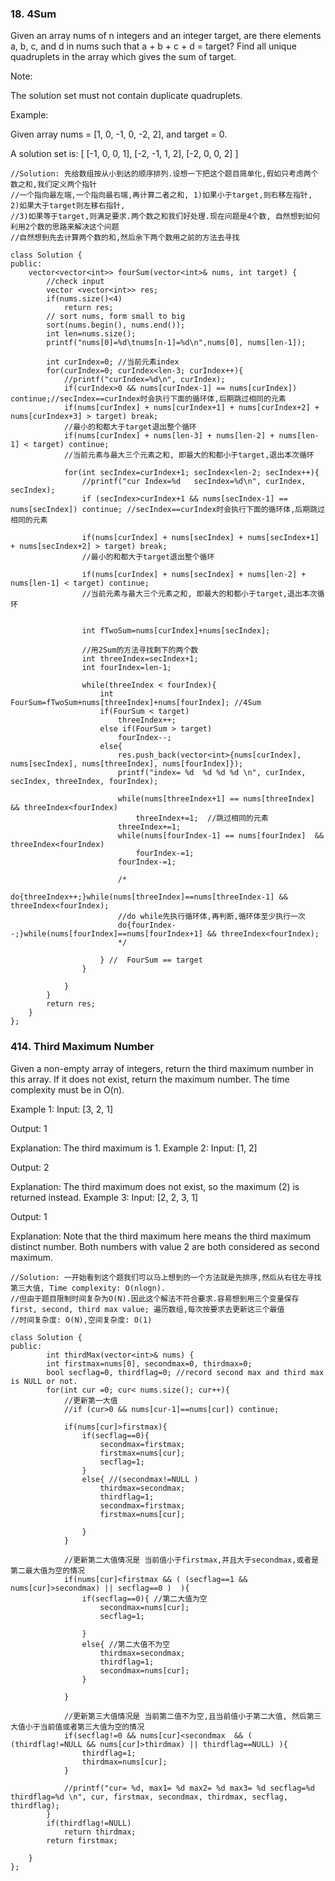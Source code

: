 ### 18. 4Sum

Given an array nums of n integers and an integer target, are there elements a, b, c, and d in nums such that a + b + c + d = target? Find all unique quadruplets in the array which gives the sum of target.

Note:

The solution set must not contain duplicate quadruplets.

Example:

Given array nums = [1, 0, -1, 0, -2, 2], and target = 0.

A solution set is:
[
  [-1,  0, 0, 1],
  [-2, -1, 1, 2],
  [-2,  0, 0, 2]
]

```
//Solution: 先给数组按从小到达的顺序排列.设想一下把这个题目简单化,假如只考虑两个数之和,我们定义两个指针
//一个指向最左端,一个指向最右端,再计算二者之和, 1)如果小于target,则右移左指针, 2)如果大于target则左移右指针,
//3)如果等于target,则满足要求.两个数之和我们好处理.现在问题是4个数, 自然想到如何利用2个数的思路来解决这个问题
//自然想到先去计算两个数的和,然后余下两个数用之前的方法去寻找

class Solution {
public:
    vector<vector<int>> fourSum(vector<int>& nums, int target) {
        //check input
        vector <vector<int>> res;
        if(nums.size()<4)
            return res;
        // sort nums, form small to big
        sort(nums.begin(), nums.end());
        int len=nums.size();
        printf("nums[0]=%d\tnums[n-1]=%d\n",nums[0], nums[len-1]);
       
        int curIndex=0; //当前元素index
        for(curIndex=0; curIndex<len-3; curIndex++){
            //printf("curIndex=%d\n", curIndex);
            if(curIndex>0 && nums[curIndex-1] == nums[curIndex]) continue;//secIndex==curIndex时会执行下面的循环体,后期跳过相同的元素
            if(nums[curIndex] + nums[curIndex+1] + nums[curIndex+2] + nums[curIndex+3] > target) break; 
            //最小的和都大于target退出整个循环
            if(nums[curIndex] + nums[len-3] + nums[len-2] + nums[len-1] < target) continue; 
            //当前元素与最大三个元素之和, 即最大的和都小于target,退出本次循环
            
            for(int secIndex=curIndex+1; secIndex<len-2; secIndex++){
                //printf("cur Index=%d   secIndex=%d\n", curIndex, secIndex);
                if (secIndex>curIndex+1 && nums[secIndex-1] == nums[secIndex]) continue; //secIndex==curIndex时会执行下面的循环体,后期跳过相同的元素
                
                if(nums[curIndex] + nums[secIndex] + nums[secIndex+1] + nums[secIndex+2] > target) break; 
                //最小的和都大于target退出整个循环
                
                if(nums[curIndex] + nums[secIndex] + nums[len-2] + nums[len-1] < target) continue; 
                //当前元素与最大三个元素之和, 即最大的和都小于target,退出本次循环
    
                
                int fTwoSum=nums[curIndex]+nums[secIndex];
              
                //用2Sum的方法寻找剩下的两个数
                int threeIndex=secIndex+1;
                int fourIndex=len-1;

                while(threeIndex < fourIndex){
                    int FourSum=fTwoSum+nums[threeIndex]+nums[fourIndex]; //4Sum
                    if(FourSum < target)
                        threeIndex++;
                    else if(FourSum > target)
                        fourIndex--;
                    else{
                        res.push_back(vector<int>{nums[curIndex], nums[secIndex], nums[threeIndex], nums[fourIndex]});
                        printf("index= %d  %d %d %d \n", curIndex, secIndex, threeIndex, fourIndex);
                        
                        while(nums[threeIndex+1] == nums[threeIndex] && threeIndex<fourIndex)
                            threeIndex+=1;  //跳过相同的元素
                        threeIndex+=1;
                        while(nums[fourIndex-1] == nums[fourIndex]  && threeIndex<fourIndex)
                            fourIndex-=1;
                        fourIndex-=1;
                       
                        /*
                        do{threeIndex++;}while(nums[threeIndex]==nums[threeIndex-1] && threeIndex<fourIndex);  
                        //do while先执行循环体,再判断,循环体至少执行一次
                        do{fourIndex--;}while(nums[fourIndex]==nums[fourIndex+1] && threeIndex<fourIndex);
                        */
                        
                    } //  FourSum == target
                }   
                
            }
        }
        return res;
    }
};
```

### 414. Third Maximum Number
Given a non-empty array of integers, return the third maximum number in this array. If it does not exist, return the maximum number. The time complexity must be in O(n).

Example 1:
Input: [3, 2, 1]

Output: 1

Explanation: The third maximum is 1.
Example 2:
Input: [1, 2]

Output: 2

Explanation: The third maximum does not exist, so the maximum (2) is returned instead.
Example 3:
Input: [2, 2, 3, 1]

Output: 1

Explanation: Note that the third maximum here means the third maximum distinct number.
Both numbers with value 2 are both considered as second maximum.
```
//Solution: 一开始看到这个题我们可以马上想到的一个方法就是先排序,然后从右往左寻找第三大值, Time complexity: O(nlogn).
//但由于题目限制时间复杂为O(N).因此这个解法不符合要求.容易想到用三个变量保存first, second, third max value; 遍历数组,每次按要求去更新这三个最值
//时间复杂度: O(N),空间复杂度: O(1)

class Solution {
public:
        int thirdMax(vector<int>& nums) {
        int firstmax=nums[0], secondmax=0, thirdmax=0;
        bool secflag=0, thirdflag=0; //record second max and third max is NULL or not.
        for(int cur =0; cur< nums.size(); cur++){
            //更新第一大值
            //if (cur>0 && nums[cur-1]==nums[cur]) continue;
            
            if(nums[cur]>firstmax){
                if(secflag==0){
                    secondmax=firstmax; 
                    firstmax=nums[cur];
                    secflag=1;
                }
                else{ //(secondmax!=NULL )
                    thirdmax=secondmax;
                    thirdflag=1;
                    secondmax=firstmax;
                    firstmax=nums[cur];
                    
                }
            }
               
            //更新第二大值情况是 当前值小于firstmax,并且大于secondmax,或者是第二最大值为空的情况
            if(nums[cur]<firstmax && ( (secflag==1 && nums[cur]>secondmax) || secflag==0 )  ){
                if(secflag==0){ //第二大值为空
                    secondmax=nums[cur];
                    secflag=1;
                    
                }
                else{ //第二大值不为空
                    thirdmax=secondmax;
                    thirdflag=1;
                    secondmax=nums[cur];
                }
                
            }
                
            //更新第三大值情况是 当前第二值不为空,且当前值小于第二大值, 然后第三大值小于当前值或者第三大值为空的情况
            if(secflag!=0 && nums[cur]<secondmax  && ( (thirdflag!=NULL && nums[cur]>thirdmax) || thirdflag==NULL) ){
                thirdflag=1;
                thirdmax=nums[cur];
            }
    
            //printf("cur= %d, max1= %d max2= %d max3= %d secflag=%d thirdflag=%d \n", cur, firstmax, secondmax, thirdmax, secflag, thirdflag);
        }
        if(thirdflag!=NULL)
            return thirdmax;
        return firstmax;
        
    }
};
```
